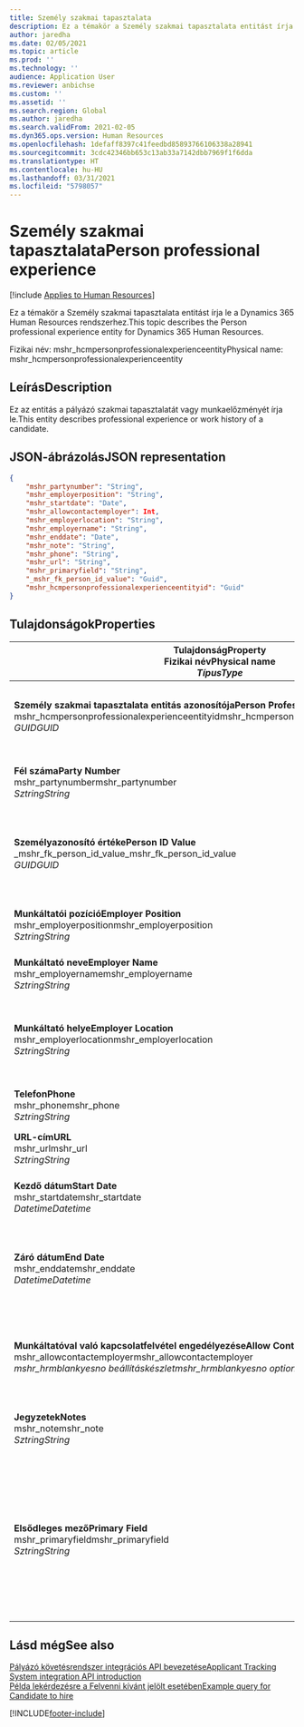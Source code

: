 ```yaml
---
title: Személy szakmai tapasztalata
description: Ez a témakör a Személy szakmai tapasztalata entitást írja le a Dynamics 365 Human Resources rendszerhez.
author: jaredha
ms.date: 02/05/2021
ms.topic: article
ms.prod: ''
ms.technology: ''
audience: Application User
ms.reviewer: anbichse
ms.custom: ''
ms.assetid: ''
ms.search.region: Global
ms.author: jaredha
ms.search.validFrom: 2021-02-05
ms.dyn365.ops.version: Human Resources
ms.openlocfilehash: 1defaff8397c41feedbd85893766106338a28941
ms.sourcegitcommit: 3cdc42346bb653c13ab33a7142dbb7969f1f6dda
ms.translationtype: HT
ms.contentlocale: hu-HU
ms.lasthandoff: 03/31/2021
ms.locfileid: "5798057"
---
```

# <a name="person-professional-experience"></a><span data-ttu-id="62f1d-103">Személy szakmai tapasztalata</span><span class="sxs-lookup"><span data-stu-id="62f1d-103">Person professional experience</span></span>

[!include [Applies to Human Resources](../includes/applies-to-hr.md)]

<span data-ttu-id="62f1d-104">Ez a témakör a Személy szakmai tapasztalata entitást írja le a Dynamics 365 Human Resources rendszerhez.</span><span class="sxs-lookup"><span data-stu-id="62f1d-104">This topic describes the Person professional experience entity for Dynamics 365 Human Resources.</span></span>

<span data-ttu-id="62f1d-105">Fizikai név: mshr_hcmpersonprofessionalexperienceentity</span><span class="sxs-lookup"><span data-stu-id="62f1d-105">Physical name: mshr_hcmpersonprofessionalexperienceentity</span></span>

## <a name="description"></a><span data-ttu-id="62f1d-106">Leírás</span><span class="sxs-lookup"><span data-stu-id="62f1d-106">Description</span></span>

<span data-ttu-id="62f1d-107">Ez az entitás a pályázó szakmai tapasztalatát vagy munkaelőzményét írja le.</span><span class="sxs-lookup"><span data-stu-id="62f1d-107">This entity describes professional experience or work history of a candidate.</span></span>

## <a name="json-representation"></a><span data-ttu-id="62f1d-108">JSON-ábrázolás</span><span class="sxs-lookup"><span data-stu-id="62f1d-108">JSON representation</span></span>

```json
{
    "mshr_partynumber": "String",
    "mshr_employerposition": "String",
    "mshr_startdate": "Date",
    "mshr_allowcontactemployer": Int,
    "mshr_employerlocation": "String",
    "mshr_employername": "String",
    "mshr_enddate": "Date",
    "mshr_note": "String",
    "mshr_phone": "String",
    "mshr_url": "String",
    "mshr_primaryfield": "String",
    "_mshr_fk_person_id_value": "Guid",
    "mshr_hcmpersonprofessionalexperienceentityid": "Guid"
}
```

## <a name="properties"></a><span data-ttu-id="62f1d-109">Tulajdonságok</span><span class="sxs-lookup"><span data-stu-id="62f1d-109">Properties</span></span>

| <span data-ttu-id="62f1d-110">Tulajdonság</span><span class="sxs-lookup"><span data-stu-id="62f1d-110">Property</span></span><br><span data-ttu-id="62f1d-111">**Fizikai név**</span><span class="sxs-lookup"><span data-stu-id="62f1d-111">**Physical name**</span></span><br><span data-ttu-id="62f1d-112">**_Típus_**</span><span class="sxs-lookup"><span data-stu-id="62f1d-112">**_Type_**</span></span> | <span data-ttu-id="62f1d-113">Használat</span><span class="sxs-lookup"><span data-stu-id="62f1d-113">Use</span></span> | <span data-ttu-id="62f1d-114">Leírás</span><span class="sxs-lookup"><span data-stu-id="62f1d-114">Description</span></span> |
| --- | --- | --- |
| <span data-ttu-id="62f1d-115">**Személy szakmai tapasztalata entitás azonosítója**</span><span class="sxs-lookup"><span data-stu-id="62f1d-115">**Person Professional Experience Entity ID**</span></span><br><span data-ttu-id="62f1d-116">mshr_hcmpersonprofessionalexperienceentityid</span><span class="sxs-lookup"><span data-stu-id="62f1d-116">mshr_hcmpersonprofessionalexperienceentityid</span></span><br><span data-ttu-id="62f1d-117">*GUID*</span><span class="sxs-lookup"><span data-stu-id="62f1d-117">*GUID*</span></span> | <span data-ttu-id="62f1d-118">Írásvédett</span><span class="sxs-lookup"><span data-stu-id="62f1d-118">Read-only</span></span><br><span data-ttu-id="62f1d-119">Szükséges</span><span class="sxs-lookup"><span data-stu-id="62f1d-119">Required</span></span> | <span data-ttu-id="62f1d-120">Az entitásrekord rendszer által generált egyedi azonosítója.</span><span class="sxs-lookup"><span data-stu-id="62f1d-120">System-generated unique identifier for the entity record.</span></span> |
| <span data-ttu-id="62f1d-121">**Fél száma**</span><span class="sxs-lookup"><span data-stu-id="62f1d-121">**Party Number**</span></span><br><span data-ttu-id="62f1d-122">mshr_partynumber</span><span class="sxs-lookup"><span data-stu-id="62f1d-122">mshr_partynumber</span></span><br><span data-ttu-id="62f1d-123">*Sztring*</span><span class="sxs-lookup"><span data-stu-id="62f1d-123">*String*</span></span> | <span data-ttu-id="62f1d-124">Olvasás/írás</span><span class="sxs-lookup"><span data-stu-id="62f1d-124">Read/write</span></span><br><span data-ttu-id="62f1d-125">Szükséges</span><span class="sxs-lookup"><span data-stu-id="62f1d-125">Required</span></span> | <span data-ttu-id="62f1d-126">A jelölt személyi rekordjának egyedi azonosítója.</span><span class="sxs-lookup"><span data-stu-id="62f1d-126">Unique identifier of the person record for the candidate.</span></span> |
| <span data-ttu-id="62f1d-127">**Személyazonosító értéke**</span><span class="sxs-lookup"><span data-stu-id="62f1d-127">**Person ID Value**</span></span><br><span data-ttu-id="62f1d-128">_mshr_fk_person_id_value</span><span class="sxs-lookup"><span data-stu-id="62f1d-128">_mshr_fk_person_id_value</span></span><br><span data-ttu-id="62f1d-129">*GUID*</span><span class="sxs-lookup"><span data-stu-id="62f1d-129">*GUID*</span></span> | <span data-ttu-id="62f1d-130">Írásvédett</span><span class="sxs-lookup"><span data-stu-id="62f1d-130">Read-only</span></span><br><span data-ttu-id="62f1d-131">Szükséges</span><span class="sxs-lookup"><span data-stu-id="62f1d-131">Required</span></span><br><span data-ttu-id="62f1d-132">Idegen kulcs: mshr_dirpersonentityid / mshr_dirpersonentity</span><span class="sxs-lookup"><span data-stu-id="62f1d-132">Foreign key: mshr_dirpersonentityid of mshr_dirpersonentity</span></span> | <span data-ttu-id="62f1d-133">A személyentitás-rekord rendszer által generált egyedi azonosítója.</span><span class="sxs-lookup"><span data-stu-id="62f1d-133">System-generated unique identifier of the person entity record.</span></span> |
| <span data-ttu-id="62f1d-134">**Munkáltatói pozíció**</span><span class="sxs-lookup"><span data-stu-id="62f1d-134">**Employer Position**</span></span><br><span data-ttu-id="62f1d-135">mshr_employerposition</span><span class="sxs-lookup"><span data-stu-id="62f1d-135">mshr_employerposition</span></span><br><span data-ttu-id="62f1d-136">*Sztring*</span><span class="sxs-lookup"><span data-stu-id="62f1d-136">*String*</span></span> | <span data-ttu-id="62f1d-137">Olvasás/írás</span><span class="sxs-lookup"><span data-stu-id="62f1d-137">Read/write</span></span><br><span data-ttu-id="62f1d-138">Szükséges</span><span class="sxs-lookup"><span data-stu-id="62f1d-138">Required</span></span> | <span data-ttu-id="62f1d-139">A jelölt pozíciója a foglalkoztatása alatt.</span><span class="sxs-lookup"><span data-stu-id="62f1d-139">The position title held by the candidate while under employment.</span></span> |
| <span data-ttu-id="62f1d-140">**Munkáltató neve**</span><span class="sxs-lookup"><span data-stu-id="62f1d-140">**Employer Name**</span></span><br><span data-ttu-id="62f1d-141">mshr_employername</span><span class="sxs-lookup"><span data-stu-id="62f1d-141">mshr_employername</span></span><br><span data-ttu-id="62f1d-142">*Sztring*</span><span class="sxs-lookup"><span data-stu-id="62f1d-142">*String*</span></span> | <span data-ttu-id="62f1d-143">Olvasás/írás</span><span class="sxs-lookup"><span data-stu-id="62f1d-143">Read/write</span></span><br><span data-ttu-id="62f1d-144">Szükséges</span><span class="sxs-lookup"><span data-stu-id="62f1d-144">Required</span></span> | <span data-ttu-id="62f1d-145">A munkáltató neve.</span><span class="sxs-lookup"><span data-stu-id="62f1d-145">The name of the employer.</span></span> |
| <span data-ttu-id="62f1d-146">**Munkáltató helye**</span><span class="sxs-lookup"><span data-stu-id="62f1d-146">**Employer Location**</span></span><br><span data-ttu-id="62f1d-147">mshr_employerlocation</span><span class="sxs-lookup"><span data-stu-id="62f1d-147">mshr_employerlocation</span></span><br><span data-ttu-id="62f1d-148">*Sztring*</span><span class="sxs-lookup"><span data-stu-id="62f1d-148">*String*</span></span> | <span data-ttu-id="62f1d-149">Olvasás/írás</span><span class="sxs-lookup"><span data-stu-id="62f1d-149">Read/write</span></span><br><span data-ttu-id="62f1d-150">Választható</span><span class="sxs-lookup"><span data-stu-id="62f1d-150">Optional</span></span> | <span data-ttu-id="62f1d-151">A munkáltató helye.</span><span class="sxs-lookup"><span data-stu-id="62f1d-151">The employer’s location.</span></span> <span data-ttu-id="62f1d-152">Maximális hossz: 60.</span><span class="sxs-lookup"><span data-stu-id="62f1d-152">Max length: 60.</span></span> <span data-ttu-id="62f1d-153">Nincs konkrét meghatározott vagy kötelező formátum.</span><span class="sxs-lookup"><span data-stu-id="62f1d-153">No specific format defined or required.</span></span> |
| <span data-ttu-id="62f1d-154">**Telefon**</span><span class="sxs-lookup"><span data-stu-id="62f1d-154">**Phone**</span></span><br><span data-ttu-id="62f1d-155">mshr_phone</span><span class="sxs-lookup"><span data-stu-id="62f1d-155">mshr_phone</span></span><br><span data-ttu-id="62f1d-156">*Sztring*</span><span class="sxs-lookup"><span data-stu-id="62f1d-156">*String*</span></span> | <span data-ttu-id="62f1d-157">Olvasás/írás</span><span class="sxs-lookup"><span data-stu-id="62f1d-157">Read/write</span></span><br><span data-ttu-id="62f1d-158">Választható</span><span class="sxs-lookup"><span data-stu-id="62f1d-158">Optional</span></span> | <span data-ttu-id="62f1d-159">A munkáltató telefonszáma.</span><span class="sxs-lookup"><span data-stu-id="62f1d-159">The employer’s phone number.</span></span> |
| <span data-ttu-id="62f1d-160">**URL-cím**</span><span class="sxs-lookup"><span data-stu-id="62f1d-160">**URL**</span></span><br><span data-ttu-id="62f1d-161">mshr_url</span><span class="sxs-lookup"><span data-stu-id="62f1d-161">mshr_url</span></span><br><span data-ttu-id="62f1d-162">*Sztring*</span><span class="sxs-lookup"><span data-stu-id="62f1d-162">*String*</span></span> | <span data-ttu-id="62f1d-163">Olvasás/írás</span><span class="sxs-lookup"><span data-stu-id="62f1d-163">Read/write</span></span><br><span data-ttu-id="62f1d-164">Választható</span><span class="sxs-lookup"><span data-stu-id="62f1d-164">Optional</span></span> | <span data-ttu-id="62f1d-165">A munkáltató webhelyének URL-címe.</span><span class="sxs-lookup"><span data-stu-id="62f1d-165">The URL of the employer’s website.</span></span> |
| <span data-ttu-id="62f1d-166">**Kezdő dátum**</span><span class="sxs-lookup"><span data-stu-id="62f1d-166">**Start Date**</span></span><br><span data-ttu-id="62f1d-167">mshr_startdate</span><span class="sxs-lookup"><span data-stu-id="62f1d-167">mshr_startdate</span></span><br><span data-ttu-id="62f1d-168">*Datetime*</span><span class="sxs-lookup"><span data-stu-id="62f1d-168">*Datetime*</span></span> | <span data-ttu-id="62f1d-169">Olvasás/írás</span><span class="sxs-lookup"><span data-stu-id="62f1d-169">Read/write</span></span><br><span data-ttu-id="62f1d-170">Szükséges</span><span class="sxs-lookup"><span data-stu-id="62f1d-170">Required</span></span> | <span data-ttu-id="62f1d-171">A jelölt foglalkoztatásának kezdő dátuma.</span><span class="sxs-lookup"><span data-stu-id="62f1d-171">The start date of the candidate’s employment.</span></span> |
| <span data-ttu-id="62f1d-172">**Záró dátum**</span><span class="sxs-lookup"><span data-stu-id="62f1d-172">**End Date**</span></span><br><span data-ttu-id="62f1d-173">mshr_enddate</span><span class="sxs-lookup"><span data-stu-id="62f1d-173">mshr_enddate</span></span><br><span data-ttu-id="62f1d-174">*Datetime*</span><span class="sxs-lookup"><span data-stu-id="62f1d-174">*Datetime*</span></span> | <span data-ttu-id="62f1d-175">Olvasás/írás</span><span class="sxs-lookup"><span data-stu-id="62f1d-175">Read/write</span></span><br><span data-ttu-id="62f1d-176">Választható</span><span class="sxs-lookup"><span data-stu-id="62f1d-176">Optional</span></span> | <span data-ttu-id="62f1d-177">A jelölt foglalkoztatásának záró dátuma, vagy null, ha a jelölt továbbra is itt van alkalmazva.</span><span class="sxs-lookup"><span data-stu-id="62f1d-177">The end date of the candidate’s employment, or null if the candidate is still employed here.</span></span> |
| <span data-ttu-id="62f1d-178">**Munkáltatóval való kapcsolatfelvétel engedélyezése**</span><span class="sxs-lookup"><span data-stu-id="62f1d-178">**Allow Contact Employer**</span></span><br><span data-ttu-id="62f1d-179">mshr_allowcontactemployer</span><span class="sxs-lookup"><span data-stu-id="62f1d-179">mshr_allowcontactemployer</span></span><br><span data-ttu-id="62f1d-180">*mshr_hrmblankyesno beállításkészlet*</span><span class="sxs-lookup"><span data-stu-id="62f1d-180">*mshr_hrmblankyesno option set*</span></span> | <span data-ttu-id="62f1d-181">Olvasás/írás</span><span class="sxs-lookup"><span data-stu-id="62f1d-181">Read/write</span></span><br><span data-ttu-id="62f1d-182">Választható</span><span class="sxs-lookup"><span data-stu-id="62f1d-182">Optional</span></span> | <span data-ttu-id="62f1d-183">Jelzi, hogy a jelölt engedélyezi-e a korábbi munkáltatóval való kapcsolatfelvételt.</span><span class="sxs-lookup"><span data-stu-id="62f1d-183">Signifies whether the candidate allows contacting the previous employer.</span></span> |
| <span data-ttu-id="62f1d-184">**Jegyzetek**</span><span class="sxs-lookup"><span data-stu-id="62f1d-184">**Notes**</span></span><br><span data-ttu-id="62f1d-185">mshr_note</span><span class="sxs-lookup"><span data-stu-id="62f1d-185">mshr_note</span></span><br><span data-ttu-id="62f1d-186">*Sztring*</span><span class="sxs-lookup"><span data-stu-id="62f1d-186">*String*</span></span> | <span data-ttu-id="62f1d-187">Olvasás/írás</span><span class="sxs-lookup"><span data-stu-id="62f1d-187">Read/write</span></span><br><span data-ttu-id="62f1d-188">Választható</span><span class="sxs-lookup"><span data-stu-id="62f1d-188">Optional</span></span> | <span data-ttu-id="62f1d-189">A toborzási vagy felvételi vezető által használható megjegyzések.</span><span class="sxs-lookup"><span data-stu-id="62f1d-189">Notes for use by the recruiter or hiring manager.</span></span> |
| <span data-ttu-id="62f1d-190">**Elsődleges mező**</span><span class="sxs-lookup"><span data-stu-id="62f1d-190">**Primary Field**</span></span><br><span data-ttu-id="62f1d-191">mshr_primaryfield</span><span class="sxs-lookup"><span data-stu-id="62f1d-191">mshr_primaryfield</span></span><br><span data-ttu-id="62f1d-192">*Sztring*</span><span class="sxs-lookup"><span data-stu-id="62f1d-192">*String*</span></span> | <span data-ttu-id="62f1d-193">Írásvédett</span><span class="sxs-lookup"><span data-stu-id="62f1d-193">Read-only</span></span><br><span data-ttu-id="62f1d-194">Szükséges</span><span class="sxs-lookup"><span data-stu-id="62f1d-194">Required</span></span> | <span data-ttu-id="62f1d-195">Az entitásrekord elsődleges azonosítójaként használt mező.</span><span class="sxs-lookup"><span data-stu-id="62f1d-195">Field used as a primary identifier of the entity record.</span></span> <span data-ttu-id="62f1d-196">A fél számának, a kezdő dátumnak, a munkáltatói pozíciónak és a munkáltató nevének a kombinációja.</span><span class="sxs-lookup"><span data-stu-id="62f1d-196">Combination of party number, start date, employer position, and employer name.</span></span> |

## <a name="see-also"></a><span data-ttu-id="62f1d-197">Lásd még</span><span class="sxs-lookup"><span data-stu-id="62f1d-197">See also</span></span>

[<span data-ttu-id="62f1d-198">Pályázó követésrendszer integrációs API bevezetése</span><span class="sxs-lookup"><span data-stu-id="62f1d-198">Applicant Tracking System integration API introduction</span></span>](hr-admin-integration-ats-api-introduction.md)<br>
[<span data-ttu-id="62f1d-199">Példa lekérdezésre a Felvenni kívánt jelölt esetében</span><span class="sxs-lookup"><span data-stu-id="62f1d-199">Example query for Candidate to hire</span></span>](hr-admin-integration-ats-api-candidate-to-hire-example-query.md)



[!INCLUDE[footer-include](../includes/footer-banner.md)]